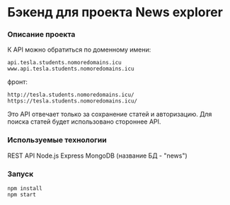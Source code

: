 # Бэкенд для проекта News explorer

### Описание проекта

К API можно обратиться по доменному имени:
```
api.tesla.students.nomoredomains.icu
www.api.tesla.students.nomoredomains.icu
```
фронт:
```
http://tesla.students.nomoredomains.icu/
https://tesla.students.nomoredomains.icu/
```
Это API отвечает только за сохранение статей и авторизацию. Для поиска статей будет использовано стороннее API. 

### Используемые технологии

REST API
Node.js
Express
MongoDB (название БД - "news")

### Запуск

```
npm install
npm start
```

<!-- 178.154.228.91
myfifthattempt.students.nomoredomains.icu www.myfifthattempt.students.nomoredomains.icu
api.myfifthattempt.students.nomoredomains.icu www.api.myfifthattempt.students.nomoredomains.icu
nomore.students.nomoredomains.icu www.nomore.students.nomoredomains.icu
api.nomore.students.nomoredomains.icu www.api.nomore.students.nomoredomains.icu


// не используется
const ValidationError = require('../errors/ValidationError');
const errors = require('../errors/errors');

const checkPassword = (req, res, next) => {
  const { password } = req.body;

  if (!password.trim() || password.trim().length < 8) {
    throw new ValidationError(errors.noPassword);
  } else {
    next();
  }
};

module.exports = checkPassword;

 -->
